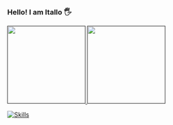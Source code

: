 ### Hello! I am Itallo 🖐️

<div>
  <a href="">
  <img height="180em" src="https://github-readme-stats.vercel.app/api?username=cristian-braga&show_icons=true&theme=holi">
  <img height="180em" src="https://github-readme-stats.vercel.app/api/top-langs/?username=cristian-braga&layout=compact&theme=holi">
</div>

[![Skills](https://devicons.dev.br/icons?icon=Python,AWS,NodeJS,PostgreSQL,RabbitMQ,Powershell&theme=light)](https://devicons.dev.br/)
